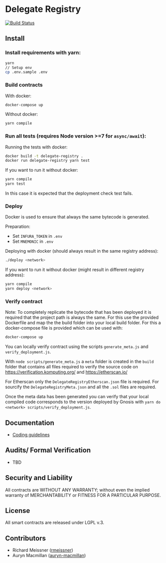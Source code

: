 Delegate Registry
=================

[![Build Status](https://travis-ci.com/gnosis/delegate-registry.svg?branch=master)](https://travis-ci.com/gnosis/delegate-registry)

Install
-------
### Install requirements with yarn:

```bash
yarn
// Setup env
cp .env.sample .env
```

### Build contracts

With docker:
```bash
docker-compose up
```

Without docker:
```bash
yarn compile
```

### Run all tests (requires Node version >=7 for `async/await`):

Running the tests with docker:

```bash
docker build -t delegate-registry .
docker run delegate-registry yarn test
```

If you want to run it without docker:

```bash
yarn compile
yarn test
```

In this case it is expected that the deployment check test fails.

### Deploy

Docker is used to ensure that always the same bytecode is generated.

Preparation:
- Set `INFURA_TOKEN` in `.env`
- Set `MNEMONIC` in `.env`

Deploying with docker (should always result in the same registry address):

```bash
./deploy <network>
```

If you want to run it without docker (might result in different registry address):

```bash
yarn compile
yarn deploy <network>
```

### Verify contract

Note: To completely replicate the bytecode that has been deployed it is required that the project path is always the same. For this use the provided Dockerfile and map the the build folder into your local build folder. For this a docker-compose file is provided which can be used with:
```bash
docker-compose up
```

You can locally verify contract using the scripts `generate_meta.js` and `verify_deployment.js`.

With `node scripts/generate_meta.js` a `meta` folder is created in the `build` folder that contains all files required to verify the source code on https://verification.komputing.org/ and https://etherscan.io/

For Etherscan only the `DelegateRegistryEtherscan.json` file is required. For sourcify the `DelegateRegistryMeta.json` and all the `.sol` files are required.

Once the meta data has been generated you can verify that your local compiled code corresponds to the version deployed by Gnosis with `yarn do <network> scripts/verify_deployment.js`.

Documentation
-------------
- [Coding guidelines](docs/guidelines.md)

Audits/ Formal Verification
---------
- TBD

Security and Liability
----------------------
All contracts are WITHOUT ANY WARRANTY; without even the implied warranty of MERCHANTABILITY or FITNESS FOR A PARTICULAR PURPOSE.

License
-------
All smart contracts are released under LGPL v.3.

Contributors
------------
- Richard Meissner ([rmeissner](https://github.com/rmeissner))
- Auryn Macmillan ([auryn-macmillan](https://github.com/auryn-macmillan))
